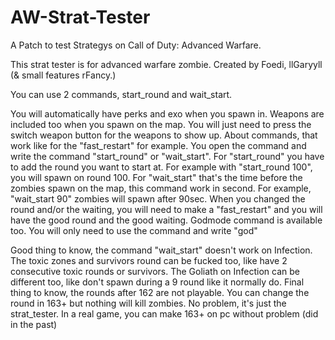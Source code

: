 # AW-Strat-Tester
A Patch to test Strategys on Call of Duty: Advanced Warfare.

This strat tester is for advanced warfare zombie. Created by Foedi, llGaryyll (& small features rFancy.) 

You can use 2 commands, start_round and wait_start.
 
You will automatically have perks and exo when you spawn in.
Weapons are included too when you spawn on the map. You will just need to press the switch weapon button for the weapons to show up.
About commands, that work like for the "fast_restart" for example. You open the command and write the command "start_round" or "wait_start". 
For "start_round" you have to add the round you want to start at. For example with "start_round 100", you will spawn on round 100. 
For "wait_start" that's the time before the zombies spawn on the map, this command work in second. For example, "wait_start 90" zombies will spawn after 90sec.
When you changed the round and/or the waiting, you will need to make a "fast_restart" and you will have the good round and the good waiting.
Godmode command is available too. You will only need to use the command and write "god"

Good thing to know, the command "wait_start" doesn't work on Infection.
The toxic zones and survivors round can be fucked too, like have 2 consecutive toxic rounds or survivors.
The Goliath on Infection can be different too, like don't spawn during a 9 round like it normally do.
Final thing to know, the rounds after 162 are not playable. You can change the round in 163+ but nothing will kill zombies.
No problem, it's just the strat_tester. In a real game, you can make 163+ on pc without problem (did in the past)


